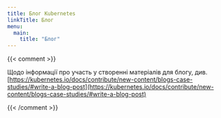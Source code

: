```yaml
---
title: Блог Kubernetes
linkTitle: Блог
menu:
  main:
    title: "Блог"
---
```

{{< comment >}}

Щодо інформації про участь у створенні матеріалів для блогу, див. [https://kubernetes.io/docs/contribute/new-content/blogs-case-studies/#write-a-blog-post](https://kubernetes.io/docs/contribute/new-content/blogs-case-studies/#write-a-blog-post)

{{< /comment >}}